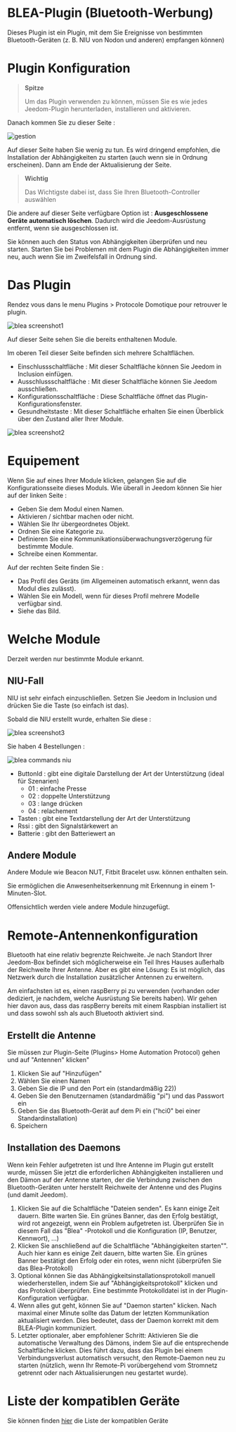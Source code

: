
# BLEA-Plugin (Bluetooth-Werbung)

Dieses Plugin ist ein Plugin, mit dem Sie Ereignisse von bestimmten Bluetooth-Geräten (z. B. NIU von Nodon und anderen) empfangen können)

# Plugin Konfiguration

> **Spitze**
>
> Um das Plugin verwenden zu können, müssen Sie es wie jedes Jeedom-Plugin herunterladen, installieren und aktivieren.

Danach kommen Sie zu dieser Seite :

![gestion](./images/gestion.jpg)

Auf dieser Seite haben Sie wenig zu tun. Es wird dringend empfohlen, die Installation der Abhängigkeiten zu starten (auch wenn sie in Ordnung erscheinen). Dann am Ende der Aktualisierung der Seite.

> **Wichtig**
>
> Das Wichtigste dabei ist, dass Sie Ihren Bluetooth-Controller auswählen

Die andere auf dieser Seite verfügbare Option ist : **Ausgeschlossene Geräte automatisch löschen**. Dadurch wird die Jeedom-Ausrüstung entfernt, wenn sie ausgeschlossen ist.

Sie können auch den Status von Abhängigkeiten überprüfen und neu starten. Starten Sie bei Problemen mit dem Plugin die Abhängigkeiten immer neu, auch wenn Sie im Zweifelsfall in Ordnung sind.

# Das Plugin

Rendez vous dans le menu Plugins &gt; Protocole Domotique pour retrouver le plugin.

![blea screenshot1](./images/blea_screenshot1.jpg)

Auf dieser Seite sehen Sie die bereits enthaltenen Module.

Im oberen Teil dieser Seite befinden sich mehrere Schaltflächen.

- Einschlussschaltfläche : Mit dieser Schaltfläche können Sie Jeedom in Inclusion einfügen.
- Ausschlussschaltfläche : Mit dieser Schaltfläche können Sie Jeedom ausschließen.
- Konfigurationsschaltfläche : Diese Schaltfläche öffnet das Plugin-Konfigurationsfenster.
- Gesundheitstaste : Mit dieser Schaltfläche erhalten Sie einen Überblick über den Zustand aller Ihrer Module.

![blea screenshot2](./images/blea_screenshot2.jpg)

# Equipement

Wenn Sie auf eines Ihrer Module klicken, gelangen Sie auf die Konfigurationsseite dieses Moduls. Wie überall in Jeedom können Sie hier auf der linken Seite :

- Geben Sie dem Modul einen Namen.
- Aktivieren / sichtbar machen oder nicht.
- Wählen Sie Ihr übergeordnetes Objekt.
- Ordnen Sie eine Kategorie zu.
- Definieren Sie eine Kommunikationsüberwachungsverzögerung für bestimmte Module.
- Schreibe einen Kommentar.

Auf der rechten Seite finden Sie :

- Das Profil des Geräts (im Allgemeinen automatisch erkannt, wenn das Modul dies zulässt).
- Wählen Sie ein Modell, wenn für dieses Profil mehrere Modelle verfügbar sind.
- Siehe das Bild.

# Welche Module

Derzeit werden nur bestimmte Module erkannt.

## NIU-Fall

NIU ist sehr einfach einzuschließen. Setzen Sie Jeedom in Inclusion und drücken Sie die Taste (so einfach ist das).

Sobald die NIU erstellt wurde, erhalten Sie diese :

![blea screenshot3](./images/blea_screenshot3.jpg)

Sie haben 4 Bestellungen :

![blea commands niu](./images/blea_commands_niu.jpg)

- ButtonId : gibt eine digitale Darstellung der Art der Unterstützung (ideal für Szenarien)
  - 01 : einfache Presse
  - 02 : doppelte Unterstützung
  - 03 : lange drücken
  - 04 : relachement
- Tasten : gibt eine Textdarstellung der Art der Unterstützung
- Rssi : gibt den Signalstärkewert an
- Batterie : gibt den Batteriewert an

## Andere Module

Andere Module wie Beacon NUT, Fitbit Bracelet usw. können enthalten sein.

Sie ermöglichen die Anwesenheitserkennung mit Erkennung in einem 1-Minuten-Slot.

Offensichtlich werden viele andere Module hinzugefügt.

# Remote-Antennenkonfiguration

Bluetooth hat eine relativ begrenzte Reichweite. Je nach Standort Ihrer Jeedom-Box befindet sich möglicherweise ein Teil Ihres Hauses außerhalb der Reichweite Ihrer Antenne.
Aber es gibt eine Lösung: Es ist möglich, das Netzwerk durch die Installation zusätzlicher Antennen zu erweitern.

Am einfachsten ist es, einen raspBerry pi zu verwenden (vorhanden oder dediziert, je nachdem, welche Ausrüstung Sie bereits haben). Wir gehen hier davon aus, dass das raspBerry bereits mit einem Raspbian installiert ist und dass sowohl ssh als auch Bluetooth aktiviert sind.

## Erstellt die Antenne

Sie müssen zur Plugin-Seite (Plugins> Home Automation Protocol) gehen und auf "Antennen" klicken"

1) Klicken Sie auf "Hinzufügen"
2) Wählen Sie einen Namen
3) Geben Sie die IP und den Port ein (standardmäßig 22))
4) Geben Sie den Benutzernamen (standardmäßig "pi") und das Passwort ein
5) Geben Sie das Bluetooth-Gerät auf dem Pi ein ("hci0" bei einer Standardinstallation)
6) Speichern

## Installation des Daemons

Wenn kein Fehler aufgetreten ist und Ihre Antenne im Plugin gut erstellt wurde, müssen Sie jetzt die erforderlichen Abhängigkeiten installieren und den Dämon auf der Antenne starten, der die Verbindung zwischen den Bluetooth-Geräten unter herstellt Reichweite der Antenne und des Plugins (und damit Jeedom).

1) Klicken Sie auf die Schaltfläche "Dateien senden". Es kann einige Zeit dauern. Bitte warten Sie. Ein grünes Banner, das den Erfolg bestätigt, wird rot angezeigt, wenn ein Problem aufgetreten ist. Überprüfen Sie in diesem Fall das "Blea" -Protokoll und die Konfiguration (IP, Benutzer, Kennwort), ...)
2) Klicken Sie anschließend auf die Schaltfläche "Abhängigkeiten starten"". Auch hier kann es einige Zeit dauern, bitte warten Sie. Ein grünes Banner bestätigt den Erfolg oder ein rotes, wenn nicht (überprüfen Sie das Blea-Protokoll)
3) Optional können Sie das Abhängigkeitsinstallationsprotokoll manuell wiederherstellen, indem Sie auf "Abhängigkeitsprotokoll" klicken und das Protokoll überprüfen. Eine bestimmte Protokolldatei ist in der Plugin-Konfiguration verfügbar.
4) Wenn alles gut geht, können Sie auf "Daemon starten" klicken. Nach maximal einer Minute sollte das Datum der letzten Kommunikation aktualisiert werden. Dies bedeutet, dass der Daemon korrekt mit dem BLEA-Plugin kommuniziert.
5) Letzter optionaler, aber empfohlener Schritt: Aktivieren Sie die automatische Verwaltung des Dämons, indem Sie auf die entsprechende Schaltfläche klicken. Dies führt dazu, dass das Plugin bei einem Verbindungsverlust automatisch versucht, den Remote-Daemon neu zu starten (nützlich, wenn Ihr Remote-Pi vorübergehend vom Stromnetz getrennt oder nach Aktualisierungen neu gestartet wurde).


# Liste der kompatiblen Geräte

Sie können finden [hier](https://doc.jeedom.com/de_DE/blea/equipement.compatible) die Liste der kompatiblen Geräte
